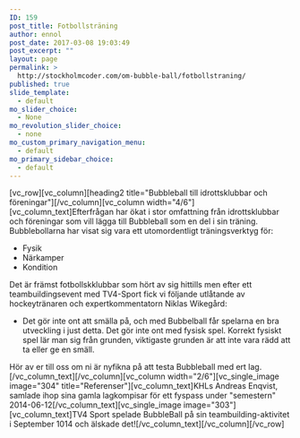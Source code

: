 ```yaml
---
ID: 159
post_title: Fotbollsträning
author: ennol
post_date: 2017-03-08 19:03:49
post_excerpt: ""
layout: page
permalink: >
  http://stockholmcoder.com/om-bubble-ball/fotbollstraning/
published: true
slide_template:
  - default
mo_slider_choice:
  - None
mo_revolution_slider_choice:
  - none
mo_custom_primary_navigation_menu:
  - default
mo_primary_sidebar_choice:
  - default
---
```

[vc_row][vc_column][heading2 title="Bubbleball till idrottsklubbar och föreningar"][/vc_column][vc_column width="4/6"][vc_column_text]Efterfrågan har ökat i stor omfattning från idrottsklubbar och föreningar som vill lägga till Bubbleball som en del i sin träning. Bubblebollarna har visat sig vara ett utomordentligt träningsverktyg för:
- Fysik
- Närkamper
- Kondition

Det är främst fotbollskklubbar som hört av sig hittills men efter ett teambuildingsevent med TV4-Sport fick vi följande utlåtande av hockeytränaren och expertkommentatorn Niklas Wikegård:

- Det gör inte ont att smälla på, och med Bubbelball får spelarna en bra utveckling i just detta. Det gör inte ont med fysisk spel. Korrekt fysiskt spel lär man sig från grunden, viktigaste grunden är att inte vara rädd att ta eller ge en smäll.

Hör av er till oss om ni är nyfikna på att testa Bubbleball med ert lag.[/vc_column_text][/vc_column][vc_column width="2/6"][vc_single_image image="304" title="Referenser"][vc_column_text]KHLs Andreas Enqvist, samlade ihop sina gamla lagkompisar för ett fyspass under "semestern" 2014-06-12[/vc_column_text][vc_single_image image="303"][vc_column_text]TV4 Sport spelade BubbleBall på sin teambuilding-aktivitet i September 1014 och älskade det![/vc_column_text][/vc_column][/vc_row]